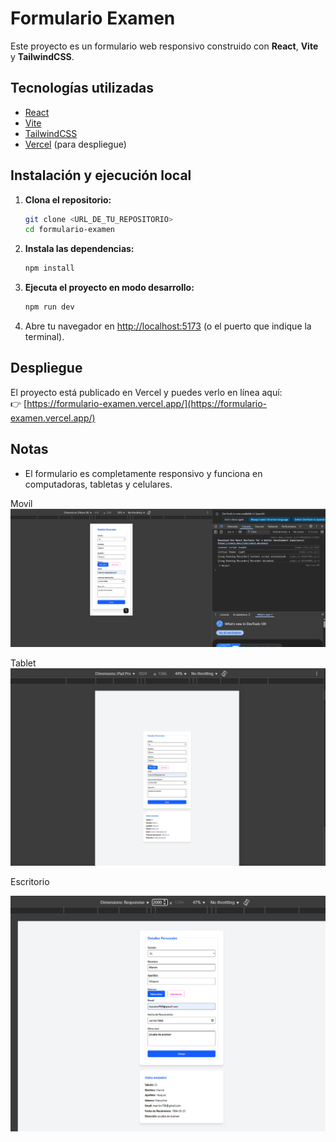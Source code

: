 # Formulario Examen

Este proyecto es un formulario web responsivo construido con **React**, **Vite** y **TailwindCSS**.

## Tecnologías utilizadas

- [React](https://react.dev/)
- [Vite](https://vitejs.dev/)
- [TailwindCSS](https://tailwindcss.com/)
- [Vercel](https://vercel.com/) (para despliegue)

## Instalación y ejecución local

1. **Clona el repositorio:**
   ```bash
   git clone <URL_DE_TU_REPOSITORIO>
   cd formulario-examen
   ```

2. **Instala las dependencias:**
   ```bash
   npm install
   ```

3. **Ejecuta el proyecto en modo desarrollo:**
   ```bash
   npm run dev
   ```

4. Abre tu navegador en [http://localhost:5173](http://localhost:5173) (o el puerto que indique la terminal).

## Despliegue

El proyecto está publicado en Vercel y puedes verlo en línea aquí:  
👉 [https://formulario-examen.vercel.app/](https://formulario-examen.vercel.app/)

## Notas

- El formulario es completamente responsivo y funciona en computadoras, tabletas y celulares.

Movil
![alt text](image.png)


Tablet
![alt text](image-1.png)

Escritorio

![alt text](image-2.png)
